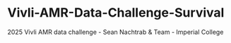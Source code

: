 # Vivli-AMR-Data-Challenge-Survival
2025 Vivli AMR data challenge - Sean Nachtrab &amp; Team - Imperial College
